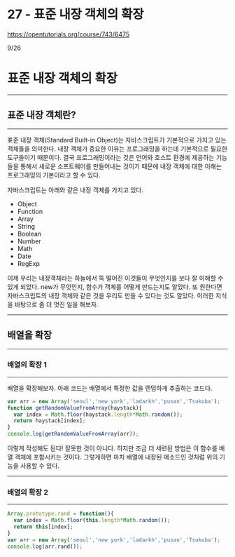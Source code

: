 # 27 - 표준 내장 객체의 확장

<https://opentutorials.org/course/743/6475>

9/26

# 표준 내장 객체의 확장

--------------------------------------------------------------------------------

## 표준 내장 객체란?

--------------------------------------------------------------------------------

표준 내장 객체(Standard Built-in Object)는 자바스크립트가 기본적으로 가지고 있는 객체들을 의미한다. 내장 객체가 중요한 이유는 프로그래밍을 하는데 기본적으로 필요한 도구들이기 때문이다. 결국 프로그래밍이라는 것은 언어와 호스트 환경에 제공하는 기능들을 통해서 새로운 소프트웨어를 만들어내는 것이기 때문에 내장 객체에 대한 이해는 프로그래밍의 기본이라고 할 수 있다.

자바스크립트는 아래와 같은 내장 객체를 가지고 있다.

- Object
- Function
- Array
- String
- Boolean
- Number
- Math
- Date
- RegExp

이제 우리는 내장객체라는 하늘에서 뚝 떨어진 이것들이 무엇인지를 보다 잘 이해할 수 있게 되었다. new가 무엇인지, 함수가 객체를 어떻게 만드는지도 알았다. 또 원한다면 자바스크립트의 내장 객체와 같은 것을 우리도 만들 수 있다는 것도 알았다. 이러한 지식을 바탕으로 좀 더 멋진 일을 해보자.

--------------------------------------------------------------------------------

## 배열을 확장

--------------------------------------------------------------------------------

### 배열의 확장 1

--------------------------------------------------------------------------------

배열을 확장해보자. 아래 코드는 배열에서 특정한 값을 랜덤하게 추출하는 코드다.

```javascript
var arr = new Array('seoul','new york','ladarkh','pusan','Tsukuba');
function getRandomValueFromArray(haystack){
  var index = Math.floor(haystack.length*Math.random());
  return haystack[index];
}
console.log(getRandomValueFromArray(arr));
```

이렇게 작성해도 된다! 잘못한 것이 아니다. 하지만 조금 더 세련된 방법은 이 함수를 배열 객체에 포함시키는 것이다. 그렇게하면 마치 배열에 내장된 메소드인 것처럼 위의 기능을 사용할 수 있다.

--------------------------------------------------------------------------------

### 배열의 확장 2

--------------------------------------------------------------------------------

```javascript
Array.prototype.rand = function(){
  var index = Math.floor(this.length*Math.random());
  return this[index];
}
var arr = new Array('seoul','new york','ladarkh','pusan','Tsukuba');
console.log(arr.rand());
```
